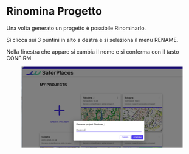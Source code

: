 # Rinomina Progetto

Una volta generato un progetto è possibile Rinominarlo.

Si clicca sui 3 puntini in alto a destra e si seleziona il menu RENAME.

Nella finestra che appare si cambia il nome e si conferma con il tasto CONFIRM

<figure><img src="../.gitbook/assets/image (10).png" alt=""><figcaption></figcaption></figure>
